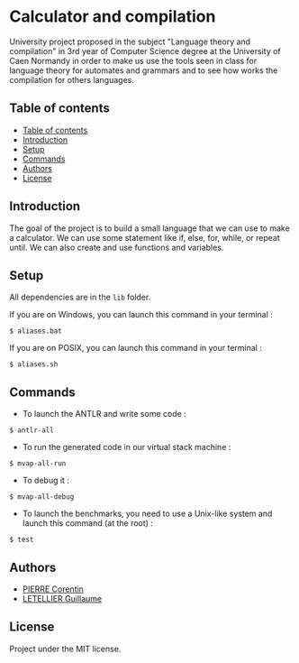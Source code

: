 # Calculator and compilation

University project proposed in the subject "Language theory and compilation" in 3rd year of Computer Science degree at the University of Caen Normandy in order to make us use the tools seen in class for language theory for automates and grammars and to see how works the compilation for others languages.

## Table of contents

  - [Table of contents](#table-of-contents)
  - [Introduction](#introduction)
  - [Setup](#setup)
  - [Commands](#commands)
  - [Authors](#authors)
  - [License](#license)

## Introduction
The goal of the project is to build a small language that we can use to make a calculator. We can use some statement like if, else, for, while, or repeat until. We can also create and use functions and variables.

## Setup
All dependencies are in the `lib` folder.

If you are on Windows, you can launch this command in your terminal :
```shell
$ aliases.bat
```
If you are on POSIX, you can launch this command in your terminal :
```shell
$ aliases.sh
```

## Commands
- To launch the ANTLR and write some code :
```shell
$ antlr-all
```
- To run the generated code in our virtual stack machine :
```shell
$ mvap-all-run
```
- To debug it :
```shell
$ mvap-all-debug
```
- To launch the benchmarks, you need to use a Unix-like system and launch this command (at the root) :
```shell
$ test
```

## Authors
- [PIERRE Corentin](https://github.com/coco-ia)
- [LETELLIER Guillaume](https://github.com/Guigui14460)

## License
Project under the MIT license.